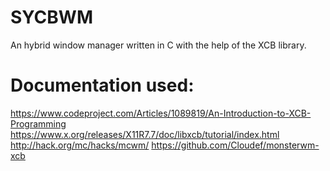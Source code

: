 # SYCBWM

An hybrid window manager written in C with the help of the XCB library.


# Documentation used:

https://www.codeproject.com/Articles/1089819/An-Introduction-to-XCB-Programming
https://www.x.org/releases/X11R7.7/doc/libxcb/tutorial/index.html
http://hack.org/mc/hacks/mcwm/
https://github.com/Cloudef/monsterwm-xcb
